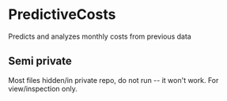 # PredictiveCosts
Predicts and analyzes monthly costs from previous data 

## Semi private
Most files hidden/in private repo, do not run -- it won't work. For view/inspection only. 
